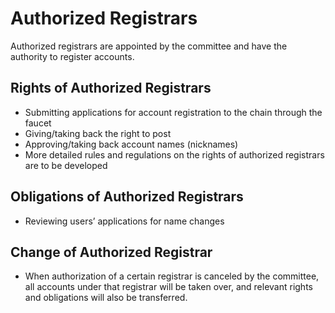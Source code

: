 ﻿# Authorized Registrars
Authorized registrars are appointed by the committee and have the authority to register accounts.

## Rights of Authorized Registrars
- Submitting applications for account registration to the chain through the faucet
- Giving/taking back the right to post
- Approving/taking back account names (nicknames)
- More detailed rules and regulations on the rights of authorized registrars are to be developed


## Obligations of Authorized Registrars
- Reviewing users’ applications for name changes

## Change of Authorized Registrar
- When authorization of a certain registrar is canceled by the committee, all accounts under that registrar will be taken over, and relevant rights and obligations will also be transferred.

